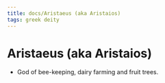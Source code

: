 ```yaml
---
title: docs/Aristaeus (aka Aristaios)
tags: greek deity
---
```


# Aristaeus (aka Aristaios) 
- God of bee-keeping, dairy farming and fruit trees.